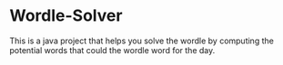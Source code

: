 # Wordle-Solver
This is a java project that helps you solve the wordle by computing the potential words that could the wordle word for the day.

